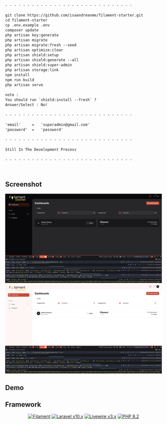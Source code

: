 
<summary>

    - - - - - - - - - - - - - - - - - - - - - - - - - - - - -

    git clone https://github.com/isaandreanme/filament-starter.git
    cd filament-starter
    cp .env.example .env
    composer update
    php artisan key:generate
    php artisan migrate
    php artisan migrate:fresh --seed
    php artisan optimize:clear
    php artisan shield:setup
    php artisan shield:generate --all
    php artisan shield:super-admin
    php artisan storage:link
    npm install
    npm run build
    php artisan serve

    note : 
    You should run `shield:install --fresh` ?
    Answer/Select : No!
      
    - - - - - - - - - - - - - - - - - - - - - - - - - - - - -

    'email'     =   'superadmin@gmail.com'
    'password'  =   'password'

    - - - - - - - - - - - - - - - - - - - - - - - - - - - - -

    Still In The Development Process

    - - - - - - - - - - - - - - - - - - - - - - - - - - - - -

</summary>
<br>

## Screenshot

<summary> 
<p align="center">
    <img src="https://raw.githubusercontent.com/isaandreanme/filament-starter/refs/heads/main/ss/1.png" />
        <img src="https://raw.githubusercontent.com/isaandreanme/filament-starter/refs/heads/main/ss/2.png" />
</p>
</summary>

## Demo

## Framework

<p align="center">
    <a href="https://github.com/filamentphp/filament/actions"><img alt="Filament" src="https://img.shields.io/badge/Filament-v3.x-orange?style=for-the-badge"></a>
    <a href="https://laravel.com"><img alt="Laravel v10.x" src="https://img.shields.io/badge/Laravel-v11.x-FF2D20?style=for-the-badge&logo=laravel"></a>
    <a href="https://livewire.laravel.com"><img alt="Livewire v3.x" src="https://img.shields.io/badge/Livewire-v3.x-FB70A9?style=for-the-badge"></a>
    <a href="https://php.net"><img alt="PHP 8.2" src="https://img.shields.io/badge/PHP-8.2x-777BB4?style=for-the-badge&logo=php"></a>
</p>

